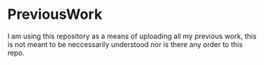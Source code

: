 # PreviousWork

I am using this repository as a means of uploading all my previous work, this is not meant to be neccessarily understood nor is there any order to this repo.
